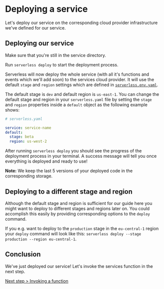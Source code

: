 # Deploying a service

Let's deploy our service on the corresponding cloud provider infrastructure we've defined for our service.

## Deploying our service

Make sure that you're still in the service directory.

Run `serverless deploy` to start the deployment process.

Serverless will now deploy the whole service (with all it's functions and events which we'll add soon) to the
services cloud provider. It will use the default `stage` and `region` settings which are defined in
[`serverless.env.yaml`](../understanding-serverless/serverless-env-yaml.md).

The default stage is `dev` and default region is `us-east-1`. You can change the default stage and region in your `serverless.yaml` file by setting the `stage` and `region` properties inside a `default` object as the following example shows:

```yaml
# serverless.yaml

service: service-name
default:
  stage: beta
  region: us-west-2
```

After running `serverless deploy` you should see the progress of the deployment process in your terminal.
A success message will tell you once everything is deployed and ready to use!

**Note:** We keep the last 5 versions of your deployed code in the corresponding storage.

## Deploying to a different stage and region

Although the default stage and region is sufficient for our guide here you might want to deploy to different stages and
regions later on. You could accomplish this easily by providing corresponding options to the `deploy` command.

If you e.g. want to deploy to the `production` stage in the `eu-central-1` region your `deploy` command will look like
this: `serverless deploy --stage production --region eu-central-1`.

## Conclusion

We've just deployed our service! Let's invoke the services function in the next step.

[Next step > Invoking a function](invoking-a-function.md)
